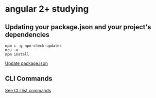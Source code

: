 # angular 2+ studying

## Updating your package.json and your project's dependencies
`npm i -g npm-check-updates`  
`ncu -u`  
`npm install`  

[Update package.json](https://www.npmjs.com/package/npm-check-updates)

## CLI Commands
[See CLI list commands](https://angular.io/cli)
